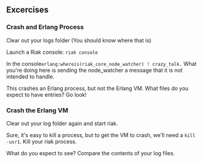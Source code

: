 ## Excercises ##

### Crash and Erlang Process ###

Clear out your logs folder (You should know where that is)

Launch a Riak console: `riak console`

In the console`erlang:whereis(riak_core_node_watcher) ! crazy_talk.` What you're doing here is sending the node_watcher a message that it is not intended to handle.

This crashes an Erlang process, but not the Erlang VM. What files do you expect to have entries? Go look!

### Crash the Erlang VM ###

Clear out your log folder again and start riak.

Sure, it's easy to kill a process, but to get the VM to crash, we'll need a `kill -usr1`. Kill your riak process.

What do you expect to see? Compare the contents of your log files.
